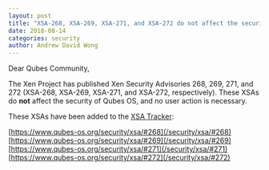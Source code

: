 ```yaml
---
layout: post
title: "XSA-268, XSA-269, XSA-271, and XSA-272 do not affect the security of Qubes OS"
date: 2018-08-14
categories: security
author: Andrew David Wong
---
```


Dear Qubes Community,

The Xen Project has published Xen Security Advisories 268, 269, 271,
and 272 (XSA-268, XSA-269, XSA-271, and XSA-272, respectively). These
XSAs do **not** affect the security of Qubes OS, and no user action is
necessary.

These XSAs have been added to the [XSA Tracker]:

[https://www.qubes-os.org/security/xsa/#268](/security/xsa/#268)  
[https://www.qubes-os.org/security/xsa/#269](/security/xsa/#269)  
[https://www.qubes-os.org/security/xsa/#271](/security/xsa/#271)  
[https://www.qubes-os.org/security/xsa/#272](/security/xsa/#272)


[XSA Tracker]: /security/xsa/

